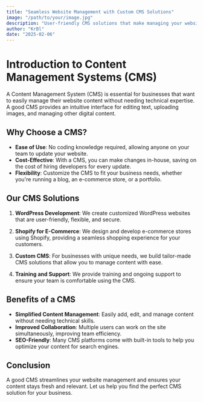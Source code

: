```yaml
---
title: "Seamless Website Management with Custom CMS Solutions"
image: "/path/to/your/image.jpg"
description: "User-friendly CMS solutions that make managing your website content seamless and efficient."
author: "KrBl"
date: "2025-02-06"
---
```


# Introduction to Content Management Systems (CMS)

A Content Management System (CMS) is essential for businesses that want to easily manage their website content without needing technical expertise. A good CMS provides an intuitive interface for editing text, uploading images, and managing other digital content.

## Why Choose a CMS?

- **Ease of Use**: No coding knowledge required, allowing anyone on your team to update your website.
- **Cost-Effective**: With a CMS, you can make changes in-house, saving on the cost of hiring developers for every update.
- **Flexibility**: Customize the CMS to fit your business needs, whether you're running a blog, an e-commerce store, or a portfolio.

## Our CMS Solutions

1. **WordPress Development**: We create customized WordPress websites that are user-friendly, flexible, and secure.

2. **Shopify for E-Commerce**: We design and develop e-commerce stores using Shopify, providing a seamless shopping experience for your customers.

3. **Custom CMS**: For businesses with unique needs, we build tailor-made CMS solutions that allow you to manage content with ease.

4. **Training and Support**: We provide training and ongoing support to ensure your team is comfortable using the CMS.

## Benefits of a CMS

- **Simplified Content Management**: Easily add, edit, and manage content without needing technical skills.
- **Improved Collaboration**: Multiple users can work on the site simultaneously, improving team efficiency.
- **SEO-Friendly**: Many CMS platforms come with built-in tools to help you optimize your content for search engines.

## Conclusion

A good CMS streamlines your website management and ensures your content stays fresh and relevant. Let us help you find the perfect CMS solution for your business.

